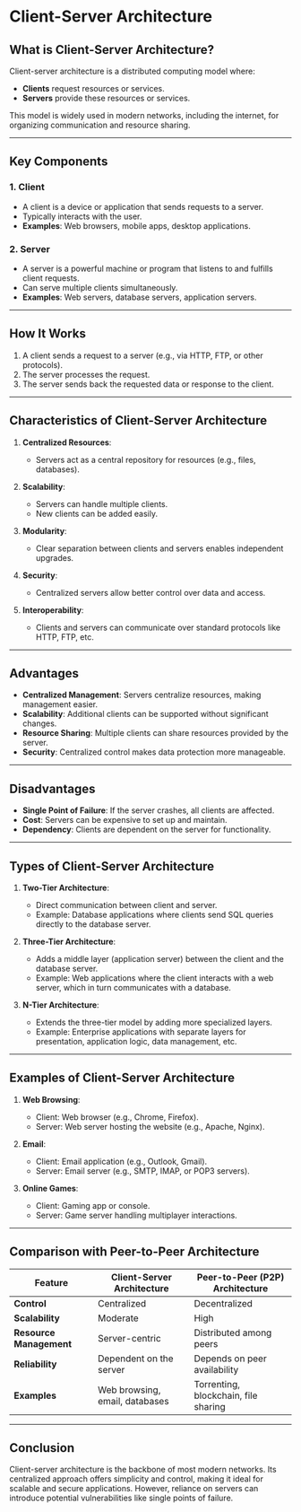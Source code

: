 # Client-Server Architecture

## **What is Client-Server Architecture?**
Client-server architecture is a distributed computing model where:
- **Clients** request resources or services.
- **Servers** provide these resources or services.

This model is widely used in modern networks, including the internet, for organizing communication and resource sharing.

---

## **Key Components**
### 1. **Client**
- A client is a device or application that sends requests to a server.
- Typically interacts with the user.
- **Examples**: Web browsers, mobile apps, desktop applications.

### 2. **Server**
- A server is a powerful machine or program that listens to and fulfills client requests.
- Can serve multiple clients simultaneously.
- **Examples**: Web servers, database servers, application servers.

---

## **How It Works**
1. A client sends a request to a server (e.g., via HTTP, FTP, or other protocols).
2. The server processes the request.
3. The server sends back the requested data or response to the client.

---

## **Characteristics of Client-Server Architecture**
1. **Centralized Resources**:
   - Servers act as a central repository for resources (e.g., files, databases).

2. **Scalability**:
   - Servers can handle multiple clients.
   - New clients can be added easily.

3. **Modularity**:
   - Clear separation between clients and servers enables independent upgrades.

4. **Security**:
   - Centralized servers allow better control over data and access.

5. **Interoperability**:
   - Clients and servers can communicate over standard protocols like HTTP, FTP, etc.

---

## **Advantages**
- **Centralized Management**: Servers centralize resources, making management easier.
- **Scalability**: Additional clients can be supported without significant changes.
- **Resource Sharing**: Multiple clients can share resources provided by the server.
- **Security**: Centralized control makes data protection more manageable.

---

## **Disadvantages**
- **Single Point of Failure**: If the server crashes, all clients are affected.
- **Cost**: Servers can be expensive to set up and maintain.
- **Dependency**: Clients are dependent on the server for functionality.

---

## **Types of Client-Server Architecture**
1. **Two-Tier Architecture**:
   - Direct communication between client and server.
   - Example: Database applications where clients send SQL queries directly to the database server.

2. **Three-Tier Architecture**:
   - Adds a middle layer (application server) between the client and the database server.
   - Example: Web applications where the client interacts with a web server, which in turn communicates with a database.

3. **N-Tier Architecture**:
   - Extends the three-tier model by adding more specialized layers.
   - Example: Enterprise applications with separate layers for presentation, application logic, data management, etc.

---

## **Examples of Client-Server Architecture**
1. **Web Browsing**:
   - Client: Web browser (e.g., Chrome, Firefox).
   - Server: Web server hosting the website (e.g., Apache, Nginx).

2. **Email**:
   - Client: Email application (e.g., Outlook, Gmail).
   - Server: Email server (e.g., SMTP, IMAP, or POP3 servers).

3. **Online Games**:
   - Client: Gaming app or console.
   - Server: Game server handling multiplayer interactions.

---

## **Comparison with Peer-to-Peer Architecture**
| **Feature**             | **Client-Server Architecture**   | **Peer-to-Peer (P2P) Architecture**   |
|--------------------------|-----------------------------------|----------------------------------------|
| **Control**              | Centralized                      | Decentralized                         |
| **Scalability**          | Moderate                         | High                                  |
| **Resource Management**  | Server-centric                   | Distributed among peers               |
| **Reliability**          | Dependent on the server          | Depends on peer availability          |
| **Examples**             | Web browsing, email, databases   | Torrenting, blockchain, file sharing  |

---

## **Conclusion**
Client-server architecture is the backbone of most modern networks. Its centralized approach offers simplicity and control, making it ideal for scalable and secure applications. However, reliance on servers can introduce potential vulnerabilities like single points of failure.
